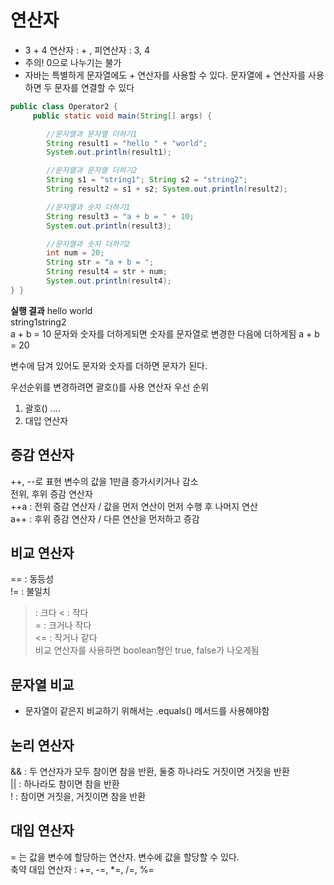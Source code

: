 # 연산자 
- 3 + 4 연산자 : + , 피연산자 : 3, 4
- 주의! 0으로 나누기는 불가
- 자바는 특별하게 문자열에도 + 연산자를 사용할 수 있다. 문자열에 + 연산자를 사용하면 두 문자를 연결할 수 있다

``` java
public class Operator2 {
     public static void main(String[] args) {

        //문자열과 문자열 더하기1
        String result1 = "hello " + "world";
        System.out.println(result1);

        //문자열과 문자열 더하기2
        String s1 = "string1"; String s2 = "string2";
        String result2 = s1 + s2; System.out.println(result2);

        //문자열과 숫자 더하기1
        String result3 = "a + b = " + 10;
        System.out.println(result3);

        //문자열과 숫자 더하기2
        int num = 20;
        String str = "a + b = ";
        String result4 = str + num;
        System.out.println(result4);
} }
```
**실행 결과** 
hello world   
string1string2   
a + b = 10 문자와 숫자를 더하게되면 숫자를 문자열로 변경한 다음에 더하게됨 
a + b = 20   

변수에 담겨 있어도 문자와 숫자를 더하면 문자가 된다.

우선순위를 변경하려면 괄호()를 사용
연산자 우선 순위 
1. 괄호()
....
10. 대입 연산자

## 증감 연산자 
++, --로 표현 변수의 값을 1만큼 증가시키거나 감소     
전위, 후위 증감 연산자   
++a : 전위 증감 연산자 / 값을 먼저 연산이 먼저 수행 후 나머지 연산   
a++ : 후위 증감 연산자 / 다른 연산을 먼저하고 증감    

## 비교 연산자
== : 동등성  
!= : 불일치  
> : 크다
< : 작다   
>= : 크거나 작다  
<= : 작거나 같다  
비교 연산자를 사용하면 boolean형인 true, false가 나오게됨   

## 문자열 비교
- 문자열이 같은지 비교하기 위해서는 .equals() 메서드를 사용해야함

## 논리 연산자
&& : 두 연산자가 모두 참이면 참을 반환, 둘중 하나라도 거짓이면 거짓을 반환   
|| : 하나라도 참이면 참을 반환   
! : 참이면 거짓을, 거짓이면 참을 반환   

## 대입 연산자
 = 는 값을 변수에 할당하는 연산자. 변수에 값을 할당할 수 있다.   
 축약 대입 연산자 : +=, -=, *=, /=, %=
